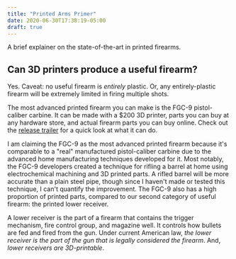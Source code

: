 ```yaml
---
title: "Printed Arms Primer"
date: 2020-06-30T17:38:19-05:00
draft: true
---
```

A brief explainer on the state-of-the-art in printed firearms.

## Can 3D printers produce a useful firearm?
Yes. Caveat: no useful firearm is *entirely* plastic. Or, any entirely-plastic firearm will be extremely limited in firing multiple shots.

The most advanced printed firearm you can make is the FGC-9 pistol-caliber carbine. It can be made with a $200 3D printer, parts you can buy at any hardware store, and actual firearm parts you can buy online. Check out the [release trailer](https://www.youtube.com/watch?v=1zabSOHd0Ag) for a quick look at what it can do.

I am claiming the FGC-9 as the most advanced printed firearm because it's comparable to a "real" manufactured pistol-caliber carbine due to the advanced home manufacturing techniques developed for it. Most notably, the FGC-9 developers created a technique for rifling a barrel at home using electrochemical machining and 3D printed parts. A rifled barrel will be more accurate than a plain steel pipe, though since I haven't made or tested this technique, I can't quantify the improvement. The FGC-9 also has a high proportion of printed parts, compared to our second category of useful firearm: the printed lower receiver.

A lower receiver is the part of a firearm that contains the trigger mechanism, fire control group, and magazine well. It controls how bullets are fed and fired from the gun. Under current American law, *the lower receiver is the part of the gun that is legally considered the firearm*. And, *lower receivers are 3D-printable*.
